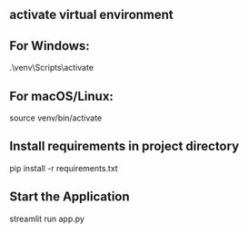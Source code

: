 ## activate virtual environment

## For Windows:

.\venv\Scripts\activate

## For macOS/Linux:

source venv/bin/activate

## Install requirements in project directory

pip install -r requirements.txt

## Start the Application

streamlit run app.py
